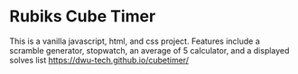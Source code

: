 # Rubiks Cube Timer
This is a vanilla javascript, html, and css project.
Features include a scramble generator, stopwatch, an average of 5 calculator, and a displayed solves list
https://dwu-tech.github.io/cubetimer/
